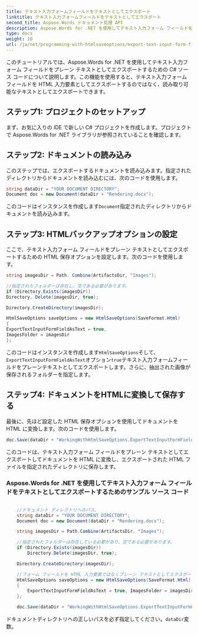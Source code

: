 ```yaml
---
title: テキスト入力フォームフィールドをテキストとしてエクスポート
linktitle: テキスト入力フォームフィールドをテキストとしてエクスポート
second_title: Aspose.Words ドキュメント処理 API
description: Aspose.Words for .NET を使用してテキスト入力フォーム フィールドをプレーン テキストとしてエクスポートするためのステップ バイ ステップ ガイド。
type: docs
weight: 10
url: /ja/net/programming-with-htmlsaveoptions/export-text-input-form-field-as-text/
---
```


このチュートリアルでは、Aspose.Words for .NET を使用してテキスト入力フォーム フィールドをプレーン テキストとしてエクスポートするための C# ソース コードについて説明します。この機能を使用すると、テキスト入力フォーム フィールドを HTML 入力要素としてエクスポートするのではなく、読み取り可能なテキストとしてエクスポートできます。

## ステップ1: プロジェクトのセットアップ

まず、お気に入りの IDE で新しい C# プロジェクトを作成します。プロジェクトで Aspose.Words for .NET ライブラリが参照されていることを確認します。

## ステップ2: ドキュメントの読み込み

このステップでは、エクスポートするドキュメントを読み込みます。指定されたディレクトリからドキュメントを読み込むには、次のコードを使用します。

```csharp
string dataDir = "YOUR DOCUMENT DIRECTORY";
Document doc = new Document(dataDir + "Rendering.docx");
```

このコードはインスタンスを作成します`Document`指定されたディレクトリからドキュメントを読み込みます。

## ステップ3: HTMLバックアップオプションの設定

ここで、テキスト入力フォーム フィールドをプレーン テキストとしてエクスポートするための HTML 保存オプションを設定します。次のコードを使用します。

```csharp
string imagesDir = Path. Combine(ArtifactsDir, "Images");

//指定されたフォルダーは存在し、空である必要があります。
if (Directory.Exists(imagesDir))
Directory. Delete(imagesDir, true);

Directory.CreateDirectory(imagesDir);

HtmlSaveOptions saveOptions = new HtmlSaveOptions(SaveFormat.Html)
{
ExportTextInputFormFieldAsText = true,
ImagesFolder = imagesDir
};
```

このコードはインスタンスを作成します`HtmlSaveOptions`そして、`ExportTextInputFormFieldAsText`オプション`true`テキスト入力フォームフィールドをプレーンテキストとしてエクスポートします。さらに、抽出された画像が保存されるフォルダーを指定します。

## ステップ4: ドキュメントをHTMLに変換して保存する

最後に、先ほど設定した HTML 保存オプションを使用してドキュメントを HTML に変換します。次のコードを使用します。

```csharp
doc.Save(dataDir + "WorkingWithHtmlSaveOptions.ExportTextInputFormFieldAsText.html", saveOptions);
```

このコードは、テキスト入力フォーム フィールドをプレーン テキストとしてエクスポートしてドキュメントを HTML に変換し、エクスポートされた HTML ファイルを指定されたディレクトリに保存します。

### Aspose.Words for .NET を使用してテキスト入力フォーム フィールドをテキストとしてエクスポートするためのサンプル ソース コード


```csharp

	//ドキュメント ディレクトリへのパス。
	string dataDir = "YOUR DOCUMENT DIRECTORY";
	Document doc = new Document(dataDir + "Rendering.docx");

	string imagesDir = Path.Combine(ArtifactsDir, "Images");

	//指定されたフォルダーは存在している必要があり、空である必要があります。
	if (Directory.Exists(imagesDir))
		Directory.Delete(imagesDir, true);

	Directory.CreateDirectory(imagesDir);

	//フォーム フィールドを HTML 入力要素ではなくプレーン テキストとしてエクスポートするオプションを設定します。
	HtmlSaveOptions saveOptions = new HtmlSaveOptions(SaveFormat.Html)
	{
		ExportTextInputFormFieldAsText = true, ImagesFolder = imagesDir
	};

	doc.Save(dataDir + "WorkingWithHtmlSaveOptions.ExportTextInputFormFieldAsText.html", saveOptions);

```

ドキュメントディレクトリへの正しいパスを必ず指定してください。`dataDir`変数。